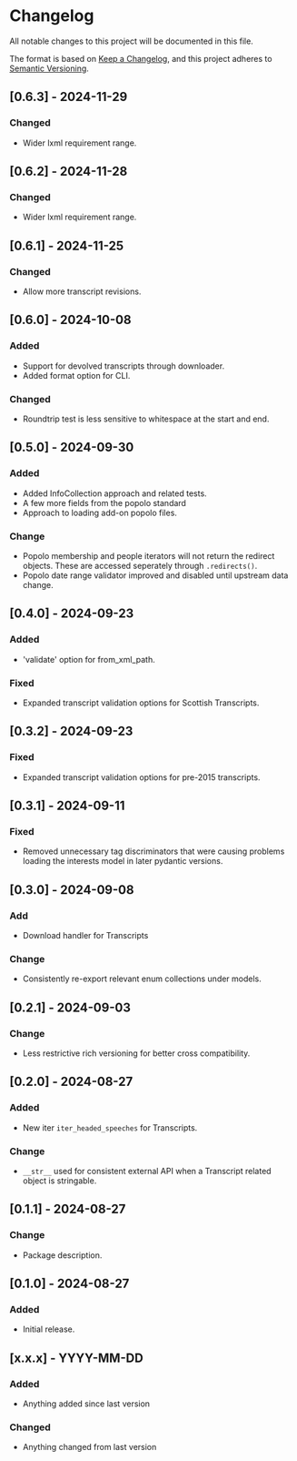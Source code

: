 # Changelog

All notable changes to this project will be documented in this file.

The format is based on [Keep a Changelog](https://keepachangelog.com/en/1.0.0/),
and this project adheres to [Semantic Versioning](https://semver.org/spec/v2.0.0.html).

[comment]: # (Template for updates)

## [0.6.3] - 2024-11-29

### Changed
- Wider lxml requirement range.


## [0.6.2] - 2024-11-28

### Changed
- Wider lxml requirement range.

## [0.6.1] - 2024-11-25

### Changed
- Allow more transcript revisions.


## [0.6.0] - 2024-10-08

### Added
- Support for devolved transcripts through downloader.
- Added format option for CLI.

### Changed
- Roundtrip test is less sensitive to whitespace at the start and end.

## [0.5.0] - 2024-09-30

### Added
- Added InfoCollection approach and related tests.
- A few more fields from the popolo standard  
- Approach to loading add-on popolo files. 

### Change
- Popolo membership and people iterators will not return the redirect objects. These are accessed seperately through `.redirects()`.
- Popolo date range validator improved and disabled until upstream data change. 


## [0.4.0] - 2024-09-23

### Added
- 'validate' option for from_xml_path. 

### Fixed 
- Expanded transcript validation options for Scottish Transcripts.


## [0.3.2] - 2024-09-23

### Fixed 
- Expanded transcript validation options for pre-2015 transcripts.

## [0.3.1] - 2024-09-11

### Fixed 
- Removed unnecessary tag discriminators that were causing problems loading the interests model in later pydantic versions.

## [0.3.0] - 2024-09-08

### Add
- Download handler for Transcripts

### Change
- Consistently re-export relevant enum collections under models.

## [0.2.1] - 2024-09-03

### Change
- Less restrictive rich versioning for better cross compatibility.

## [0.2.0] - 2024-08-27
### Added
- New iter `iter_headed_speeches` for Transcripts.
### Change
- `__str__` used for consistent external API when a Transcript related object is stringable.


## [0.1.1] - 2024-08-27
### Change
- Package description.

## [0.1.0] - 2024-08-27
### Added
- Initial release.

## [x.x.x] - YYYY-MM-DD
### Added
- Anything added since last version
### Changed
- Anything changed from last version